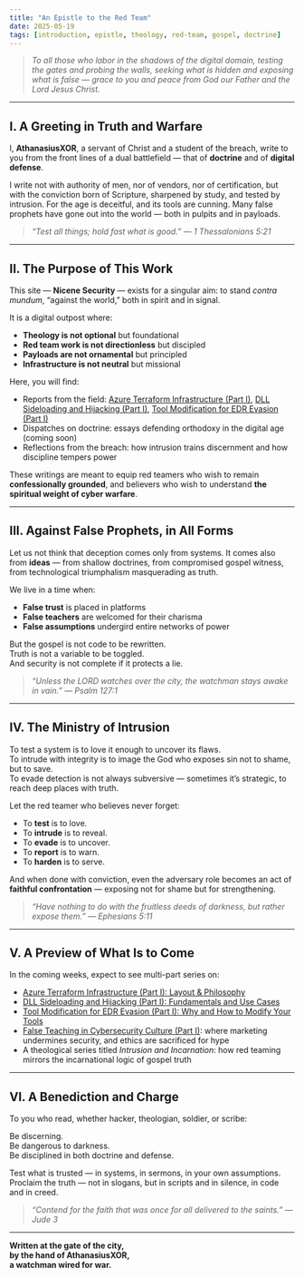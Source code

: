 ```yaml
---
title: "An Epistle to the Red Team"
date: 2025-05-19
tags: [introduction, epistle, theology, red-team, gospel, doctrine]
---
```


> *To all those who labor in the shadows of the digital domain, testing the gates and probing the walls, seeking what is hidden and exposing what is false — grace to you and peace from God our Father and the Lord Jesus Christ.*

---

## I. A Greeting in Truth and Warfare

I, **AthanasiusXOR**, a servant of Christ and a student of the breach, write to you from the front lines of a dual battlefield — that of **doctrine** and of **digital defense**.

I write not with authority of men, nor of vendors, nor of certification, but with the conviction born of Scripture, sharpened by study, and tested by intrusion. For the age is deceitful, and its tools are cunning. Many false prophets have gone out into the world — both in pulpits and in payloads.

> *“Test all things; hold fast what is good.” — 1 Thessalonians 5:21*

---

## II. The Purpose of This Work

This site — **Nicene Security** — exists for a singular aim: to stand *contra mundum*, “against the world,” both in spirit and in signal.

It is a digital outpost where:

- **Theology is not optional** but foundational  
- **Red team work is not directionless** but discipled  
- **Payloads are not ornamental** but principled  
- **Infrastructure is not neutral** but missional  

Here, you will find:

- Reports from the field: [Azure Terraform Infrastructure (Part I)](/posts/azure-terraform-part-i), [DLL Sideloading and Hijacking (Part I)](/posts/dll-hijacking-part-i), [Tool Modification for EDR Evasion (Part I)](/posts/tool-mod-edr-part-i)  
- Dispatches on doctrine: essays defending orthodoxy in the digital age (coming soon)  
- Reflections from the breach: how intrusion trains discernment and how discipline tempers power  

These writings are meant to equip red teamers who wish to remain **confessionally grounded**, and believers who wish to understand **the spiritual weight of cyber warfare**.

---

## III. Against False Prophets, in All Forms

Let us not think that deception comes only from systems. It comes also from **ideas** — from shallow doctrines, from compromised gospel witness, from technological triumphalism masquerading as truth.

We live in a time when:

- **False trust** is placed in platforms  
- **False teachers** are welcomed for their charisma  
- **False assumptions** undergird entire networks of power  

But the gospel is not code to be rewritten.  
Truth is not a variable to be toggled.  
And security is not complete if it protects a lie.

> *“Unless the LORD watches over the city, the watchman stays awake in vain.” — Psalm 127:1*

---

## IV. The Ministry of Intrusion

To test a system is to love it enough to uncover its flaws.  
To intrude with integrity is to image the God who exposes sin not to shame, but to save.  
To evade detection is not always subversive — sometimes it’s strategic, to reach deep places with truth.

Let the red teamer who believes never forget:

- To **test** is to love.  
- To **intrude** is to reveal.  
- To **evade** is to uncover.  
- To **report** is to warn.  
- To **harden** is to serve.  

And when done with conviction, even the adversary role becomes an act of **faithful confrontation** — exposing not for shame but for strengthening.

> *“Have nothing to do with the fruitless deeds of darkness, but rather expose them.” — Ephesians 5:11*

---

## V. A Preview of What Is to Come

In the coming weeks, expect to see multi-part series on:

- [Azure Terraform Infrastructure (Part I): Layout & Philosophy](/posts/azure-terraform-part-i)  
- [DLL Sideloading and Hijacking (Part I): Fundamentals and Use Cases](/posts/dll-hijacking-part-i)  
- [Tool Modification for EDR Evasion (Part I): Why and How to Modify Your Tools](/posts/tool-mod-edr-part-i)  
- [False Teaching in Cybersecurity Culture (Part I)](/posts/false-teaching-tech-part-i): where marketing undermines security, and ethics are sacrificed for hype  
- A theological series titled *Intrusion and Incarnation*: how red teaming mirrors the incarnational logic of gospel truth  

---

## VI. A Benediction and Charge

To you who read, whether hacker, theologian, soldier, or scribe:

Be discerning.  
Be dangerous to darkness.  
Be disciplined in both doctrine and defense.  

Test what is trusted — in systems, in sermons, in your own assumptions.  
Proclaim the truth — not in slogans, but in scripts and in silence, in code and in creed.

> *“Contend for the faith that was once for all delivered to the saints.” — Jude 3*

---

**Written at the gate of the city,**  
**by the hand of AthanasiusXOR,**  
**a watchman wired for war.**

